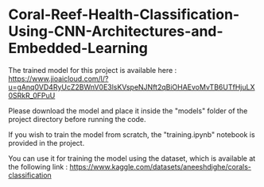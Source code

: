 # Coral-Reef-Health-Classification-Using-CNN-Architectures-and-Embedded-Learning

The trained model for this project is available here : https://www.jioaicloud.com/l/?u=gAnq0VD4RyUcZ2BWnV0E3lsKVspeNJNft2qBiOHAEvoMvTB6UTfHjuLX0SRkR_0FPuU

Please download the model and place it inside the "models" folder of the project directory before running the code.

If you wish to train the model from scratch, the "training.ipynb" notebook is provided in the project.

You can use it for training the model using the dataset, which is available at the following link : https://www.kaggle.com/datasets/aneeshdighe/corals-classification
